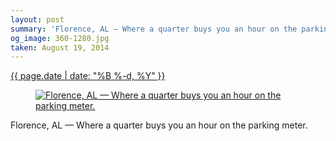 ```yaml
---
layout: post
summary: 'Florence, AL — Where a quarter buys you an hour on the parking meter.'
og_image: 360-1280.jpg
taken: August 19, 2014
---
```


<div class="post">
 <time>
  <a href="/360">
   {{ page.date | date: "%B %-d, %Y" }}
  </a>
 </time>
 <a href="/360">
  <figure data-taken="8/19/2014">
   <img alt="Florence, AL — Where a quarter buys you an hour on the parking meter." sizes="(min-width: 700px) 50vw, calc(100vw - 2rem)" src="{{ site.assets_url }}/360-640.jpg" srcset="{{ site.assets_url }}/360-1280.jpg 1280w, {{ site.assets_url }}/360-960.jpg 960w, {{ site.assets_url }}/360-640.jpg 640w, {{ site.assets_url }}/360-320.jpg 320w"/>
  </figure>
 </a>
 <span>
  Florence, AL — Where a quarter buys you an hour on the parking meter.
 </span>
</div>
